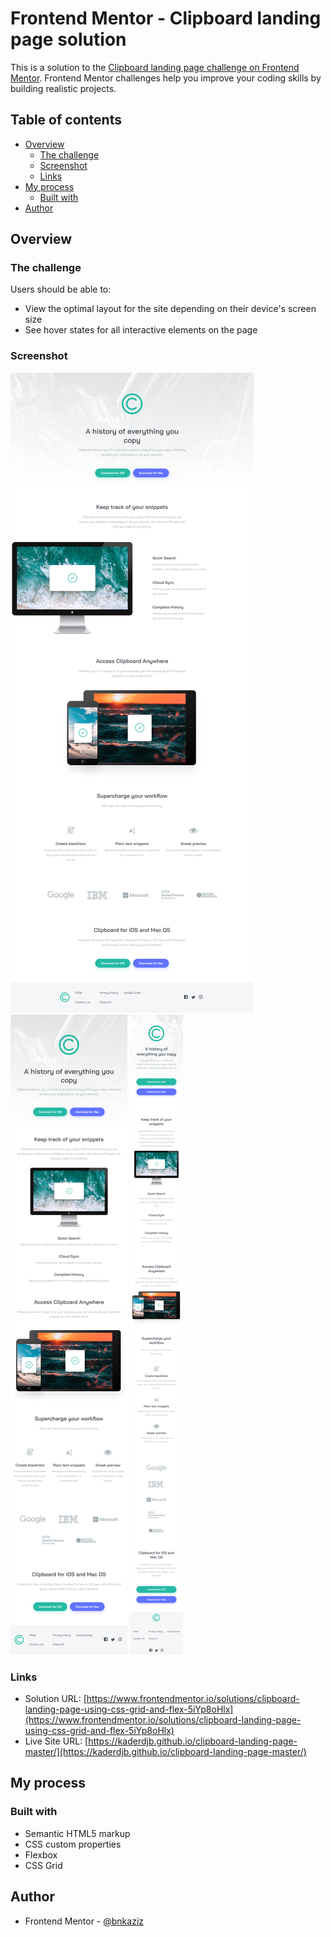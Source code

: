 # Frontend Mentor - Clipboard landing page solution

This is a solution to the [Clipboard landing page challenge on Frontend Mentor](https://www.frontendmentor.io/challenges/clipboard-landing-page-5cc9bccd6c4c91111378ecb9). Frontend Mentor challenges help you improve your coding skills by building realistic projects.

## Table of contents

- [Overview](#overview)
  - [The challenge](#the-challenge)
  - [Screenshot](#screenshot)
  - [Links](#links)
- [My process](#my-process)
  - [Built with](#built-with)
- [Author](#author)

## Overview

### The challenge

Users should be able to:

- View the optimal layout for the site depending on their device's screen size
- See hover states for all interactive elements on the page

### Screenshot

![](./screenshots/desktop.png)
![](./screenshots/tablet.png)
![](./screenshots/phone.png)

### Links

- Solution URL: [https://www.frontendmentor.io/solutions/clipboard-landing-page-using-css-grid-and-flex-5iYp8oHlx](https://www.frontendmentor.io/solutions/clipboard-landing-page-using-css-grid-and-flex-5iYp8oHlx)
- Live Site URL: [https://kaderdjb.github.io/clipboard-landing-page-master/](https://kaderdjb.github.io/clipboard-landing-page-master/)

## My process

### Built with

- Semantic HTML5 markup
- CSS custom properties
- Flexbox
- CSS Grid

## Author

- Frontend Mentor - [@bnkaziz](https://www.frontendmentor.io/profile/bnkaziz)
